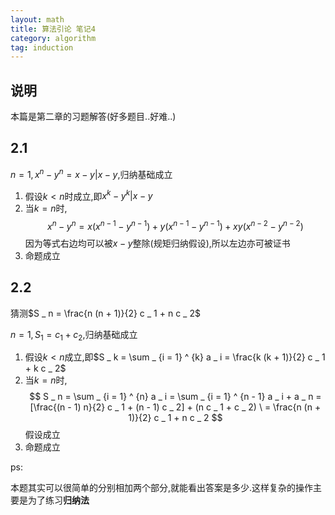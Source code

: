 ```yaml
---
layout: math
title: 算法引论 笔记4
category: algorithm
tag: induction
---
```


## 说明

本篇是第二章的习题解答(好多题目..好难..)

## 2.1

$n = 1, x ^ n - y ^ n = x - y | x - y$,归纳基础成立

1. 假设$k < n$时成立,即$x ^ k - y ^ k | x - y$
2. 当$k = n$时,
$$
x ^ n - y ^ n = x (x ^ {n - 1} - y ^ {n - 1}) +  y (x ^ {n - 1} - y ^ {n - 1}) + x y (x ^ {n - 2} - y ^ {n - 2})
$$
因为等式右边均可以被$x - y$整除(规矩归纳假设),所以左边亦可被证书
3. 命题成立

## 2.2

猜测$S _ n = \frac{n (n + 1)}{2} c _ 1 + n c _ 2$

$n = 1, S _ 1 = c _ 1 + c _ 2$,归纳基础成立

1. 假设$k < n$成立,即$S _ k = \sum _ {i = 1} ^ {k} a _ i = \frac{k (k + 1)}{2} c _ 1 + k c _ 2$
2. 当$k = n$时,
$$
S _ n = \sum _ {i = 1} ^ {n} a _ i = \sum _ {i = 1} ^ {n - 1} a _ i + a _ n = [\frac{(n - 1) n}{2} c _ 1 + (n - 1) c _ 2] + (n c _ 1 + c _ 2) \
      = \frac{n (n + 1)}{2} c _ 1 + n c _ 2
$$
假设成立
3. 命题成立

ps:

本题其实可以很简单的分别相加两个部分,就能看出答案是多少.这样复杂的操作主要是为了练习**归纳法**
